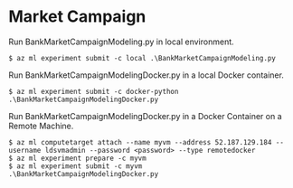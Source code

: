 # Market Campaign

Run BankMarketCampaignModeling.py in local environment.
```
$ az ml experiment submit -c local .\BankMarketCampaignModeling.py
```

Run BankMarketCampaignModelingDocker.py in a local Docker container.
```
$ az ml experiment submit -c docker-python .\BankMarketCampaignModelingDocker.py
```

Run BankMarketCampaignModelingDocker.py in a Docker Container on a Remote Machine.
```
$ az ml computetarget attach --name myvm --address 52.187.129.184 --username ldsvmadmin --password <password> --type remotedocker
$ az ml experiment prepare -c myvm
$ az ml experiment submit -c myvm .\BankMarketCampaignModelingDocker.py
```
